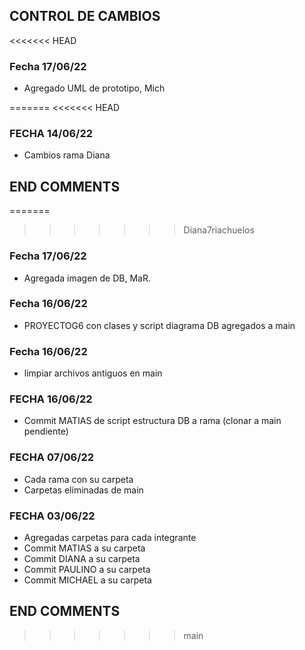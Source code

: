 ## CONTROL DE CAMBIOS
<<<<<<< HEAD

### Fecha 17/06/22
- Agregado UML de prototipo, Mich

=======
<<<<<<< HEAD
### FECHA 14/06/22
- Cambios rama Diana
## END COMMENTS
=======
>>>>>>> Diana7riachuelos
### Fecha 17/06/22
- Agregada imagen de DB, MaR.
### Fecha 16/06/22
- PROYECTOG6 con clases y script diagrama DB agregados a main
### Fecha 16/06/22
- limpiar archivos antiguos en main
### FECHA 16/06/22
- Commit MATIAS de script estructura DB a rama (clonar a main pendiente)
### FECHA 07/06/22
- Cada rama con su carpeta
- Carpetas eliminadas de main
### FECHA 03/06/22
- Agregadas carpetas para cada integrante
- Commit MATIAS a su carpeta
- Commit DIANA a su carpeta
- Commit PAULINO a su carpeta
- Commit MICHAEL a su carpeta

## END COMMENTS
>>>>>>> main
